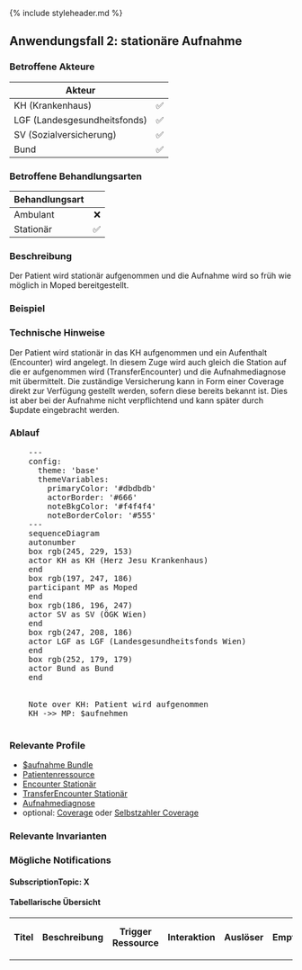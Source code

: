 {% include styleheader.md %}

## Anwendungsfall 2: stationäre Aufnahme

### Betroffene Akteure

| Akteur            |  |
|-------------------|--------------:|
| KH (Krankenhaus)  |      ✅ |
| LGF (Landesgesundheitsfonds) |  ✅ |
| SV (Sozialversicherung)      |  ✅ |
| Bund            |  ✅ |

### Betroffene Behandlungsarten

| Behandlungsart|  |
|-----------|----:|
| Ambulant  |  ❌ |
| Stationär |  ✅ |


### Beschreibung
Der Patient wird stationär aufgenommen und die Aufnahme wird so früh wie möglich in Moped bereitgestellt.

### Beispiel

### Technische Hinweise
Der Patient wird stationär in das KH aufgenommen und ein Aufenthalt (Encounter) wird angelegt. In diesem Zuge wird auch gleich die Station auf die er aufgenommen wird (TransferEncounter) und die Aufnahmediagnose mit übermittelt. Die zuständige Versicherung kann in Form einer Coverage direkt zur Verfügung gestellt werden, sofern diese bereits bekannt ist. Dies ist aber bei der Aufnahme nicht verpflichtend und kann später durch $update eingebracht werden.

### Ablauf 
<pre class="mermaid">
    ---
    config:
      theme: 'base'
      themeVariables:
        primaryColor: '#dbdbdb'         
        actorBorder: '#666'
        noteBkgColor: '#f4f4f4'
        noteBorderColor: '#555'
    ---
    sequenceDiagram
    autonumber
    box rgb(245, 229, 153)
    actor KH as KH (Herz Jesu Krankenhaus)
    end
    box rgb(197, 247, 186)
    participant MP as Moped
    end
    box rgb(186, 196, 247)
    actor SV as SV (ÖGK Wien)
    end
    box rgb(247, 208, 186)
    actor LGF as LGF (Landesgesundheitsfonds Wien)
    end
    box rgb(252, 179, 179) 
    actor Bund as Bund 
    end


    Note over KH: Patient wird aufgenommen
    KH ->> MP: $aufnehmen

</pre>

### Relevante Profile
- [$aufnahme Bundle](StructureDefinition-MopedUpdateBundleKH.html)
- [Patientenressource](TBD)
- [Encounter Stationär](StructureDefinition-MopedEncounterS.html)
- [TransferEncounter Stationär](StructureDefinition-MopedTransferEncounterS.html)
- [Aufnahmediagnose](StructureDefinition-MopedCondition.html)
- optional: [Coverage](StructureDefinition-MopedCoverage.html) oder [Selbstzahler Coverage](TBD)

### Relevante Invarianten

### Mögliche Notifications

#### SubscriptionTopic: X 

#### Tabellarische Übersicht

<table class="table-responsive">
  <tr>
    <th>Titel</th>
    <th>Beschreibung</th>
    <th>Trigger Ressource</th>
    <th>Interaktion</th>
    <th>Auslöser</th>
    <th>Empfänger</th>
    <th>Beschreibung zusätzlicher Bedingungen</th>
    <th>Relevantes Feld</th>
    <th>Bedingung</th>
  </tr>
  <tr>
    <td></td>
    <td></td>
    <td></td>
    <td></td>
    <td></td>
    <td></td>
    <td></td>
    <td></td>
    <td></td>
  </tr>
</table>